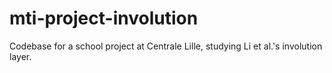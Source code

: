 # mti-project-involution
Codebase for a school project at Centrale Lille, studying Li et al.'s involution layer.
